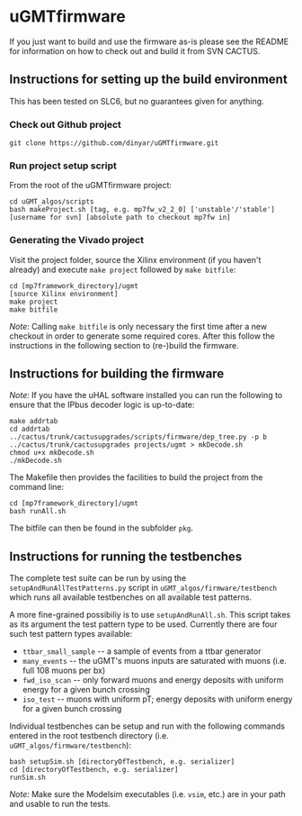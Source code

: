 uGMTfirmware
============

If you just want to build and use the firmware as-is please see the README for information on how to check out and build it from SVN CACTUS.

## Instructions for setting up the build environment
This has been tested on SLC6, but no guarantees given for anything.

### Check out Github project

```
git clone https://github.com/dinyar/uGMTfirmware.git
```

### Run project setup script
From the root of the uGMTfirmware project:
```
cd uGMT_algos/scripts
bash makeProject.sh [tag, e.g. mp7fw_v2_2_0] ['unstable'/'stable'] [username for svn] [absolute path to checkout mp7fw in]
```

### Generating the Vivado project
Visit the project folder, source the Xilinx environment (if you haven't already) and execute `make project` followed by `make bitfile`:

  ```
  cd [mp7framework_directory]/ugmt
  [source Xilinx environment]
  make project
  make bitfile
  ```
*Note:* Calling `make bitfile` is only necessary the first time after a new checkout in order to generate some required cores. After this follow the instructions in the following section to (re-)build the firmware.

## Instructions for building the firmware

*Note:* If you have the uHAL software installed you can run the following to ensure that the IPbus decoder logic is up-to-date:
```
make addrtab
cd addrtab
../cactus/trunk/cactusupgrades/scripts/firmware/dep_tree.py -p b ../cactus/trunk/cactusupgrades projects/ugmt > mkDecode.sh
chmod u+x mkDecode.sh
./mkDecode.sh
```

The Makefile then provides the facilities to build the project from the command line:

```
cd [mp7framework_directory]/ugmt
bash runAll.sh
```

The bitfile can then be found in the subfolder `pkg`.

## Instructions for running the testbenches

The complete test suite can be run by using the `setupAndRunAllTestPatterns.py` script in `uGMT_algos/firmware/testbench` which runs all available testbenches on all available test patterns. 

A more fine-grained possibiliy is to use `setupAndRunAll.sh`. This script takes as its argument the test pattern type to be used. Currently there are four such test pattern types available:
- `ttbar_small_sample` -- a sample of events from a ttbar generator
- `many_events` -- the uGMT's muons inputs are saturated with muons (i.e. full 108 muons per bx)
- `fwd_iso_scan` -- only forward muons and energy deposits with uniform energy for a given bunch crossing
- `iso_test` -- muons with uniform pT; energy deposits with uniform energy for a given bunch crossing

Individual testbenches can be setup and run with the following commands entered in the root testbench directory (i.e. `uGMT_algos/firmware/testbench`):

```
bash setupSim.sh [directoryOfTestbench, e.g. serializer]
cd [directoryOfTestbench, e.g. serializer]
runSim.sh
```

*Note:* Make sure the Modelsim executables (i.e. `vsim`, etc.) are in your path and usable to run the tests.

